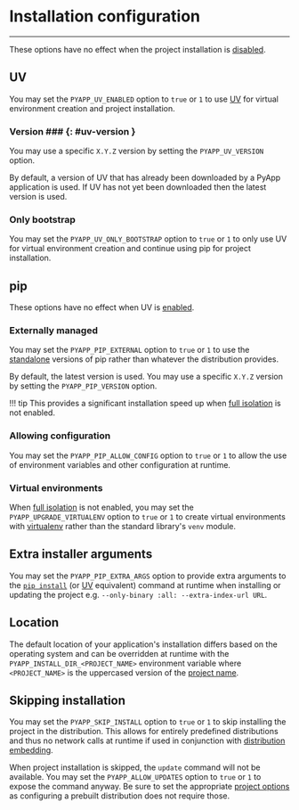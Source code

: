 # Installation configuration

-----

These options have no effect when the project installation is [disabled](#skipping-installation).

## UV

You may set the `PYAPP_UV_ENABLED` option to `true` or `1` to use [UV](https://github.com/astral-sh/uv) for virtual environment creation and project installation.

### Version ### {: #uv-version }

You may use a specific `X.Y.Z` version by setting the `PYAPP_UV_VERSION` option.

By default, a version of UV that has already been downloaded by a PyApp application is used. If UV has not yet been downloaded then the latest version is used.

### Only bootstrap

You may set the `PYAPP_UV_ONLY_BOOTSTRAP` option to `true` or `1` to only use UV for virtual environment creation and continue using pip for project installation.

## pip

These options have no effect when UV is [enabled](#uv).

### Externally managed

You may set the `PYAPP_PIP_EXTERNAL` option to `true` or `1` to use the [standalone](https://pip.pypa.io/en/stable/installation/#standalone-zip-application) versions of pip rather than whatever the distribution provides.

By default, the latest version is used. You may use a specific `X.Y.Z` version by setting the `PYAPP_PIP_VERSION` option.

!!! tip
    This provides a significant installation speed up when [full isolation](distribution.md#full-isolation) is not enabled.

### Allowing configuration

You may set the `PYAPP_PIP_ALLOW_CONFIG` option to `true` or `1` to allow the use of environment variables and other configuration at runtime.

### Virtual environments

When [full isolation](distribution.md#full-isolation) is not enabled, you may set the `PYAPP_UPGRADE_VIRTUALENV` option to `true` or `1` to create virtual environments with [virtualenv](https://github.com/pypa/virtualenv) rather than the standard library's `venv` module.

## Extra installer arguments

You may set the `PYAPP_PIP_EXTRA_ARGS` option to provide extra arguments to the [`pip install`](https://pip.pypa.io/en/stable/cli/pip_install/) (or [UV](#uv) equivalent) command at runtime when installing or updating the project e.g. `--only-binary :all: --extra-index-url URL`.

## Location

The default location of your application's installation differs based on the operating system and can be overridden at runtime with the `PYAPP_INSTALL_DIR_<PROJECT_NAME>` environment variable where `<PROJECT_NAME>` is the uppercased version of the [project name](project.md#identifier).

## Skipping installation

You may set the `PYAPP_SKIP_INSTALL` option to `true` or `1` to skip installing the project in the distribution. This allows for entirely predefined distributions and thus no network calls at runtime if used in conjunction with [distribution embedding](distribution.md#embedding).

When project installation is skipped, the `update` command will not be available. You may set the `PYAPP_ALLOW_UPDATES` option to `true` or `1` to expose the command anyway. Be sure to set the appropriate [project options](project.md) as configuring a prebuilt distribution does not require those.
